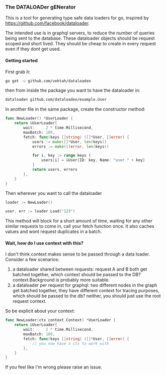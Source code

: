 ### The DATALOADer gENerator

This is a tool for generating type safe data loaders for go, inspired by https://github.com/facebook/dataloader.

The intended use is in graphql servers, to reduce the number of queries being sent to the database. These dataloader
objects should be request scoped and short lived. They should be cheap to create in every request even if they dont
get used.

#### Getting started

First grab it:
```bash
go get -u github.com/vektah/dataloaden
```

then from inside the package you want to have the dataloader in:
```bash
dataloaden github.com/dataloaden/example.User
```

In another file in the same package, create the constructor method:
```go 
func NewLoader() *UserLoader {
	return &UserLoader{
		wait:     2 * time.Millisecond,
		maxBatch: 100,
		fetch: func(keys []string) ([]*User, []error) {
			users := make([]*User, len(keys))
			errors := make([]error, len(keys))

			for i, key := range keys {
				users[i] = &User{ID: key, Name: "user " + key}
			}
			return users, errors
		},
	}
}
``` 

Then wherever you want to call the dataloader
```go
loader := NewLoader()

user, err := loader.Load("123")
``` 

This method will block for a short amount of time, waiting for any other similar requests to come in, call your fetch
function once. It also caches values and wont request duplicates in a batch.   

#### Wait, how do I use context with this?

I don't think context makes sense to be passed through a data loader. Consider a few scenarios:
1. a dataloader shared between requests: request A and B both get batched together, which context should be passed to the DB? context.Background is probably more suitable.
2. a dataloader per request for graphql: two different nodes in the graph get batched together, they have different context for tracing purposes, which should be passed to the db? neither, you should just use the root request context. 


So be explicit about your context:
```go
func NewLoader(ctx context.Context) *UserLoader {
	return &UserLoader{
		wait:     2 * time.Millisecond,
		maxBatch: 100,
		fetch: func(keys []string) ([]*User, []error) {
			// you now have a ctx to work with 
		},
	}
}
```

If you feel like I'm wrong please raise an issue.